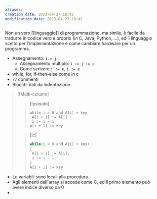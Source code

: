 ```yaml
---
aliases: 
creation date: 2023-04-27 10:42
modification date: 2023-04-27 10:42
---
```


Non un vero [[linguaggio]] di programmazione, ma simile, è facile da tradurre in codice vero e proprio (in C, Java, Python, ...), ed il linguaggio scelto per l'implementazione è come cambiare hardware per un programma.

- Assegnamento: `i:= j`
	- Assegnamento multiplo: `i := j := e`
	- Come scrivere `j := e`, `i := e`
- while, for, if-then-else come in c
- `//` commenti
- Blocchi dati da indentazione


>[!Multi-column]
>
>>[!pseudo]
>>```clike
>>while i > 0 and A[i] > key
>>	A[i + 1] := A[i]
>>	i := i - 1
>>A[i + 1] := key
>>```
>
>>[!c]
>>```c
>>while(i > 0 and A[i] > key)
>>{
>>	A[i + 1] := A[i];
>>	i := i - 1;
>>}
>>A[i + 1] := key
>>```

- Le variabili sono locali alla procedura
- Agli elementi dell'array si accede come C, ed il primo elemento può avere indice diverso da 0
- 